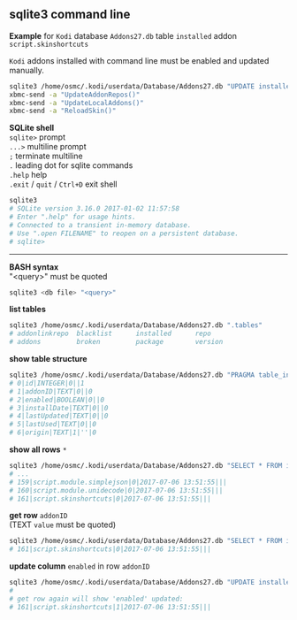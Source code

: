 sqlite3 command line
---

**Example** for `Kodi` database `Addons27.db` table `installed` addon `script.skinshortcuts`  

`Kodi` addons installed with command line must be enabled and updated manually.  
```sh
sqlite3 /home/osmc/.kodi/userdata/Database/Addons27.db "UPDATE installed SET enabled = 1 WHERE addonID = 'script.module.simplejson'"
xbmc-send -a "UpdateAddonRepos()"
xbmc-send -a "UpdateLocalAddons()"
xbmc-send -a "ReloadSkin()"
```

**SQLite shell**   
`sqlite>` prompt  
`...>` multiline prompt  
`;` terminate multiline  
`.` leading dot for sqlite commands  
`.help` help  
`.exit` / `quit` / `Ctrl+D` exit shell  
```sh
sqlite3
# SQLite version 3.16.0 2017-01-02 11:57:58
# Enter ".help" for usage hints.
# Connected to a transient in-memory database.
# Use ".open FILENAME" to reopen on a persistent database.
# sqlite>
```
<hr>

**BASH syntax**  
"\<query\>" must be quoted
```sh
sqlite3 <db file> "<query>"
```

**list tables**
```sh
sqlite3 /home/osmc/.kodi/userdata/Database/Addons27.db ".tables"
# addonlinkrepo  blacklist      installed      repo
# addons         broken         package        version
```

**show table structure**
```sh
sqlite3 /home/osmc/.kodi/userdata/Database/Addons27.db "PRAGMA table_info(installed)"
# 0|id|INTEGER|0||1
# 1|addonID|TEXT|0||0
# 2|enabled|BOOLEAN|0||0
# 3|installDate|TEXT|0||0
# 4|lastUpdated|TEXT|0||0
# 5|lastUsed|TEXT|0||0
# 6|origin|TEXT|1|''|0
```

**show all rows** `*`
```sh
sqlite3 /home/osmc/.kodi/userdata/Database/Addons27.db "SELECT * FROM installed"
# ...
# 159|script.module.simplejson|0|2017-07-06 13:51:55|||
# 160|script.module.unidecode|0|2017-07-06 13:51:55|||
# 161|script.skinshortcuts|0|2017-07-06 13:51:55|||
```

**get row** `addonID`  
(TEXT `value` must be quoted)  
```sh
sqlite3 /home/osmc/.kodi/userdata/Database/Addons27.db "SELECT * FROM installed WHERE addonID = 'script.skinshortcuts'"
# 161|script.skinshortcuts|0|2017-07-06 13:51:55|||
```

**update column** `enabled` in row `addonID`
```sh
sqlite3 /home/osmc/.kodi/userdata/Database/Addons27.db "UPDATE installed SET enabled = 1 WHERE addonID = 'script.skinshortcuts'"
#
# get row again will show 'enabled' updated:
# 161|script.skinshortcuts|1|2017-07-06 13:51:55|||
```
